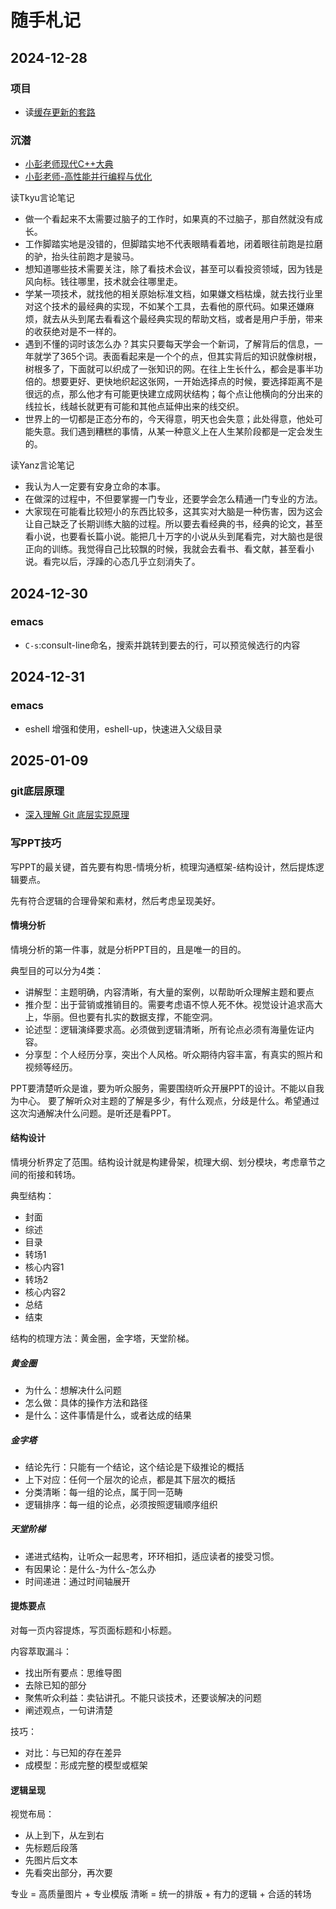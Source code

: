 # 随手札记

## 2024-12-28

### 项目

- 读[缓存更新的套路](https://coolshell.cn/articles/17416.html)

### 沉潜

- [小彭老师现代C++大典](https://parallel101.github.io/cppguidebook/)
- [小彭老师-高性能并行编程与优化](https://github.com/parallel101/course)

读Tkyu言论笔记

- 做一个看起来不太需要过脑子的工作时，如果真的不过脑子，那自然就没有成长。
- 工作脚踏实地是没错的，但脚踏实地不代表眼睛看着地，闭着眼往前跑是拉磨的驴，抬头往前跑才是骏马。
- 想知道哪些技术需要关注，除了看技术会议，甚至可以看投资领域，因为钱是风向标。钱往哪里，技术就会往哪里走。
- 学某一项技术，就找他的相关原始标准文档，如果嫌文档枯燥，就去找行业里对这个技术的最经典的实现，不如某个工具，去看他的原代码。如果还嫌麻烦，就去从头到尾去看看这个最经典实现的帮助文档，或者是用户手册，带来的收获绝对是不一样的。
- 遇到不懂的词时该怎么办？其实只要每天学会一个新词，了解背后的信息，一年就学了365个词。表面看起来是一个个的点，但其实背后的知识就像树根，树根多了，下面就可以织成了一张知识的网。在往上生长什么，都会是事半功倍的。想要更好、更快地织起这张网，一开始选择点的时候，要选择距离不是很远的点，那么他才有可能更快建立成网状结构；每个点让他横向的分出来的线拉长，线越长就更有可能和其他点延伸出来的线交织。
- 世界上的一切都是正态分布的，今天得意，明天也会失意；此处得意，他处可能失意。我们遇到糟糕的事情，从某一种意义上在人生某阶段都是一定会发生的。

读Yanz言论笔记

- 我认为人一定要有安身立命的本事。
- 在做深的过程中，不但要掌握一门专业，还要学会怎么精通一门专业的方法。
- 大家现在可能看比较短小的东西比较多，这其实对大脑是一种伤害，因为这会让自己缺乏了长期训练大脑的过程。所以要去看经典的书，经典的论文，甚至看小说，也要看长篇小说。能把几十万字的小说从头到尾看完，对大脑也是很正向的训练。我觉得自己比较飘的时候，我就会去看书、看文献，甚至看小说。看完以后，浮躁的心态几乎立刻消失了。

## 2024-12-30

### emacs

- `C-s`:consult-line命名，搜索并跳转到要去的行，可以预览候选行的内容

## 2024-12-31

### emacs

- eshell 增强和使用，eshell-up，快速进入父级目录

## 2025-01-09

### git底层原理

- [深入理解 Git 底层实现原理](https://chuquan.me/2022/05/21/understand-principle-of-git/)

### 写PPT技巧

写PPT的最关键，首先要有构思-情境分析，梳理沟通框架-结构设计，然后提炼逻辑要点。

先有符合逻辑的合理骨架和素材，然后考虑呈现美好。

#### 情境分析

情境分析的第一件事，就是分析PPT目的，且是唯一的目的。

典型目的可以分为4类：

- 讲解型：主题明确，内容清晰，有大量的案例，以帮助听众理解主题和要点
- 推介型：出于营销或推销目的。需要考虑语不惊人死不休。视觉设计追求高大上，华丽。但也要有扎实的数据支撑，不能空洞。
- 论述型：逻辑演绎要求高。必须做到逻辑清晰，所有论点必须有海量佐证内容。
- 分享型：个人经历分享，突出个人风格。听众期待内容丰富，有真实的照片和视频等经历。

PPT要清楚听众是谁，要为听众服务，需要围绕听众开展PPT的设计。不能以自我为中心。
要了解听众对主题的了解是多少，有什么观点，分歧是什么。希望通过这次沟通解决什么问题。是听还是看PPT。

#### 结构设计

情境分析界定了范围。结构设计就是构建骨架，梳理大纲、划分模块，考虑章节之间的衔接和转场。

典型结构：
- 封面
- 综述
- 目录
- 转场1
- 核心内容1
- 转场2
- 核心内容2
- 总结
- 结束

结构的梳理方法：黄金圈，金字塔，天堂阶梯。

##### 黄金圈

- 为什么：想解决什么问题
- 怎么做：具体的操作方法和路径
- 是什么：这件事情是什么，或者达成的结果

##### 金字塔

- 结论先行：只能有一个结论，这个结论是下级推论的概括
- 上下对应：任何一个层次的论点，都是其下层次的概括
- 分类清晰：每一组的论点，属于同一范畴
- 逻辑排序：每一组的论点，必须按照逻辑顺序组织


##### 天堂阶梯

- 递进式结构，让听众一起思考，环环相扣，适应读者的接受习惯。
- 有因果论：是什么-为什么-怎么办
- 时间递进：通过时间轴展开

#### 提炼要点

对每一页内容提炼，写页面标题和小标题。

内容萃取漏斗：
- 找出所有要点：思维导图
- 去除已知的部分
- 聚焦听众利益：卖钻讲孔。不能只谈技术，还要谈解决的问题
- 阐述观点，一句讲清楚

技巧：
- 对比：与已知的存在差异
- 成模型：形成完整的模型或框架

#### 逻辑呈现

视觉布局：
- 从上到下，从左到右
- 先标题后段落
- 先图片后文本
- 先看突出部分，再次要

专业 = 高质量图片 + 专业模版
清晰 = 统一的排版 + 有力的逻辑 + 合适的转场
